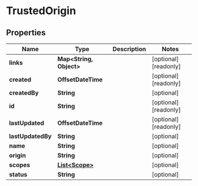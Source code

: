 

# TrustedOrigin


## Properties

| Name | Type | Description | Notes |
|------------ | ------------- | ------------- | -------------|
|**links** | **Map&lt;String, Object&gt;** |  |  [optional] [readonly] |
|**created** | **OffsetDateTime** |  |  [optional] [readonly] |
|**createdBy** | **String** |  |  [optional] |
|**id** | **String** |  |  [optional] [readonly] |
|**lastUpdated** | **OffsetDateTime** |  |  [optional] [readonly] |
|**lastUpdatedBy** | **String** |  |  [optional] |
|**name** | **String** |  |  [optional] |
|**origin** | **String** |  |  [optional] |
|**scopes** | [**List&lt;Scope&gt;**](Scope.md) |  |  [optional] |
|**status** | **String** |  |  [optional] |



